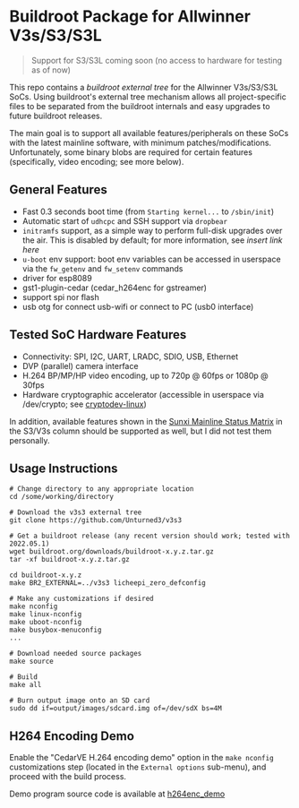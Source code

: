 
# Buildroot Package for Allwinner V3s/S3/S3L

> Support for S3/S3L coming soon (no access to hardware for testing as of now)

This repo contains a _buildroot external tree_ for the Allwinner V3s/S3/S3L SoCs. Using buildroot's external tree mechanism allows all project-specific files to be separated from the buildroot internals and easy upgrades to future buildroot releases.

The main goal is to support all available features/peripherals on these SoCs with the latest mainline software, with minimum patches/modifications. Unfortunately, some binary blobs are required for certain features (specifically, video encoding; see more below).

## General Features

- Fast 0.3 seconds boot time (from `Starting kernel...` to `/sbin/init`)
- Automatic start of `udhcpc` and SSH support via `dropbear`
- `initramfs` support, as a simple way to perform full-disk upgrades over the air. This is disabled by default; for more information, see _insert link here_
- `u-boot` env support: boot env variables can be accessed in userspace via the `fw_getenv` and `fw_setenv` commands
- driver for esp8089
- gst1-plugin-cedar (cedar_h264enc for gstreamer)
- support spi nor flash
- usb otg for connect usb-wifi or connect to PC (usb0 interface)

## Tested SoC Hardware Features

- Connectivity: SPI, I2C, UART, LRADC, SDIO, USB, Ethernet
- DVP (parallel) camera interface
- H.264 BP/MP/HP video encoding, up to 720p @ 60fps or 1080p @ 30fps
- Hardware cryptographic accelerator (accessible in userspace via /dev/crypto; see [cryptodev-linux](http://cryptodev-linux.org/))

In addition, available features shown in the [Sunxi Mainline Status Matrix](https://linux-sunxi.org/Linux_mainlining_effort#Status_Matrix) in the S3/V3s column should be supported as well, but I did not test them personally.

## Usage Instructions

```
# Change directory to any appropriate location
cd /some/working/directory

# Download the v3s3 external tree
git clone https://github.com/Unturned3/v3s3

# Get a buildroot release (any recent version should work; tested with 2022.05.1)
wget buildroot.org/downloads/buildroot-x.y.z.tar.gz
tar -xf buildroot-x.y.z.tar.gz

cd buildroot-x.y.z
make BR2_EXTERNAL=../v3s3 licheepi_zero_defconfig

# Make any customizations if desired
make nconfig
make linux-nconfig
make uboot-nconfig
make busybox-menuconfig
...

# Download needed source packages
make source

# Build
make all

# Burn output image onto an SD card
sudo dd if=output/images/sdcard.img of=/dev/sdX bs=4M
```

## H264 Encoding Demo

Enable the "CedarVE H.264 encoding demo" option in the `make nconfig` customizations step (located in the `External options` sub-menu), and proceed with the build process.

Demo program source code is available at [h264enc_demo](https://github.com/Unturned3/h264enc_demo)

